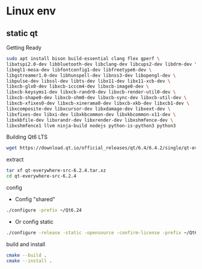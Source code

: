 # Linux env

## static qt

Getting Ready

```bash
sudo apt install bison build-essential clang flex gperf \
libatspi2.0-dev libbluetooth-dev libclang-dev libcups2-dev libdrm-dev \
libegl1-mesa-dev libfontconfig1-dev libfreetype6-dev \
libgstreamer1.0-dev libhunspell-dev libnss3-dev libopengl-dev \
libpulse-dev libssl-dev libts-dev libx11-dev libx11-xcb-dev \
libxcb-glx0-dev libxcb-icccm4-dev libxcb-image0-dev \
libxcb-keysyms1-dev libxcb-randr0-dev libxcb-render-util0-dev \
libxcb-shape0-dev libxcb-shm0-dev libxcb-sync-dev libxcb-util-dev \
libxcb-xfixes0-dev libxcb-xinerama0-dev libxcb-xkb-dev libxcb1-dev \
libxcomposite-dev libxcursor-dev libxdamage-dev libxext-dev \
libxfixes-dev libxi-dev libxkbcommon-dev libxkbcommon-x11-dev \
libxkbfile-dev libxrandr-dev libxrender-dev libxshmfence-dev \
libxshmfence1 llvm ninja-build nodejs python-is-python3 python3
```

Building Qt6 LTS

```bash
wget https://download.qt.io/official_releases/qt/6.4/6.4.2/single/qt-everywhere-src-6.2.4.tar.xz
```

extract

```bash
tar xf qt-everywhere-src-6.2.4.tar.xz
cd qt-everywhere-src-6.2.4
```

config

* Config "shared"

```bash
./configure -prefix ~/Qt6.24
```

* Or config static

```bash
./configure -release -static -opensource -confirm-license -prefix ~/Qt6.24Static
```

build and install

```bash
cmake --build .
cmake --install .
```

